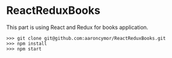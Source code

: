 # ReactReduxBooks
This part is
using React and Redux for books application.

```````````````
>>> git clone git@github.com:aaroncymor/ReactReduxBooks.git
>>> npm install
>>> npm start
```````````````
